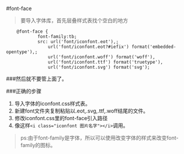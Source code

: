 #font-face


>要导入字体库，首先层叠样式表找个空白的地方



```
	@font-face {
			font-family:tb;
			src: url('font/iconfont.eot'),;
				url('font/iconfont.eot?#iefix') format('embedded-opentype'),;
				url('font/iconfont.woff') format('woff'),
				url('font/iconfont.ttf') format('truetype'),
				url('font/iconfont.svg') format('svg');
```


###然后就不要管上面了。


###正确的步骤

1. 导入字体的iconfont.css样式表。
2. 新建font文件夹复制粘贴以.eot,.svg,.ttf,.woff结尾的文件。
3. 修改iconfont.css里的font-face引入路径
4. 像这样`<i class="iconfont 图片名字"></i>`调用。


>ps:由于font-family是字体，所以可以使用改变字体的样式来改变font-family的图标。